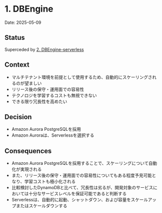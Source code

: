 # 1. DBEngine

Date: 2025-05-09

## Status

Superceded by [2. DBEngine-serverless](0002-dbengine-serverless.md)

## Context
- マルチテナント環境を前提として使用するため、自動的にスケーリングされるのが望ましい
- リリース後の保守・運用面での容易性
- テクノロジを学習するコストも無視できない
- できる限り冗長性を高めたい

## Decision
- Amazon Aurora PostgreSQLを採用
- Amazon Auroraは、Serverlessを選択する

## Consequences
- Amazon Aurora PostgreSQLを採用することで、スケーリングについて自動化が実現される
- また、リリース後の保守・運用面での容易性についてもある程度予見可能となり、学習コストも極小化される
- 比較検討したDynamoDBと比べて、冗長性は劣るが、開発対象のサービスにおいては十分なサービスレベルを保証可能であると判断する
- Serverlessは、自動的に起動、シャットダウン、および容量をスケールアップまたはスケールダウンする
